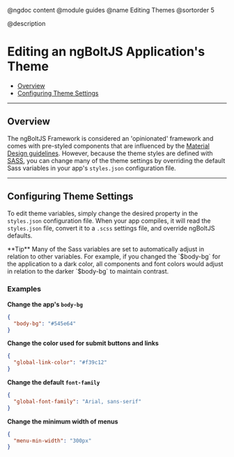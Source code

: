 @ngdoc content
@module guides
@name Editing Themes
@sortorder 5

@description
# Editing an ngBoltJS Application's Theme

* [Overview](/#/guides/theme#overview)
* [Configuring Theme Settings](/#/guides/theme#configuring-theme-settings)

-------------------------------------------------------------------------------

## Overview

The ngBoltJS Framework is considered an 'opinionated' framework and comes with pre-styled components that are influenced by the [Material Design guidelines](https://material.io/guidelines/). However, because the theme styles are defined with [SASS](http://sass-lang.com), you can change many of the theme settings by overriding the default Sass variables in your app's `styles.json` configuration file. 

-------------------------------------------------------------------------------

## Configuring Theme Settings

To edit theme variables, simply change the desired property in the `styles.json` configuration file. When your app compiles, it will read the `styles.json` file, convert it to a `.scss` settings file, and override ngBoltJS defaults.

<div class="note-tip">
**Tip** Many of the Sass variables are set to automatically adjust in relation to other variables. For example, if you changed the `$body-bg` for the application to a dark color, all components and font colors would adjust in relation to the darker `$body-bg` to maintain contrast.
</div>

### Examples

**Change the app's `body-bg`**

```json
{
  "body-bg": "#545e64"
}
```

**Change the color used for submit buttons and links**

```json
{
  "global-link-color": "#f39c12"
}
```

**Change the default `font-family`**

```json
{
  "global-font-family": "Arial, sans-serif"
}
```

**Change the minimum width of menus**

```json
{
  "menu-min-width": "300px"
}
```